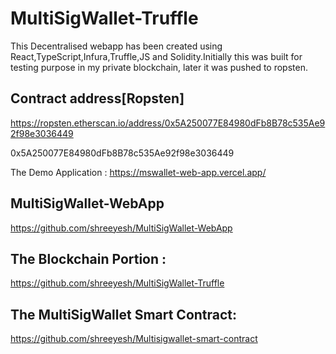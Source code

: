 # MultiSigWallet-Truffle
This Decentralised webapp has been created using React,TypeScript,Infura,Truffle,JS and Solidity.Initially this was built for testing purpose in my private blockchain, later it was pushed to ropsten.

## Contract address[Ropsten]
https://ropsten.etherscan.io/address/0x5A250077E84980dFb8B78c535Ae92f98e3036449

0x5A250077E84980dFb8B78c535Ae92f98e3036449

The Demo Application :
https://mswallet-web-app.vercel.app/


## MultiSigWallet-WebApp
https://github.com/shreeyesh/MultiSigWallet-WebApp

## The Blockchain Portion :
https://github.com/shreeyesh/MultiSigWallet-Truffle

## The MultiSigWallet Smart Contract:
https://github.com/shreeyesh/Multisigwallet-smart-contract

